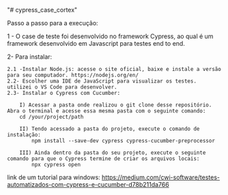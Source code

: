 "# cypress_case_cortex" 

Passo a passo para a execução:

1 - O case de teste foi desenvolvido no framework Cypress, ao qual é um framework desenvolvido em Javascript para testes end to end.

2- Para instalar:
		
	2.1 -Instalar Node.js: acesse o site oficial, baixe e instale a versão para seu computador. https://nodejs.org/en/ 
	2.2- Escolher uma IDE de JavaScript para visualizar os testes. utilizei o VS Code para desenvolver.
	2.3- Instalar o Cypress com Cucumber:
	
		I) Acessar a pasta onde realizou o git clone desse repositório. Abra o terminal e acesse essa mesma pasta com o seguinte comando:
		cd /your/project/path
		
		II) Tendo acessado a pasta do projeto, execute o comando de instalação:
			npm install --save-dev cypress cypress-cucumber-preprocessor
			
		III) Ainda dentro da pasta do seu projeto, execute o seguinte comando para que o Cypress termine de criar os arquivos locais:
			npx cypress open





link de um tutorial para windows:
https://medium.com/cwi-software/testes-automatizados-com-cypress-e-cucumber-d78b211da766
